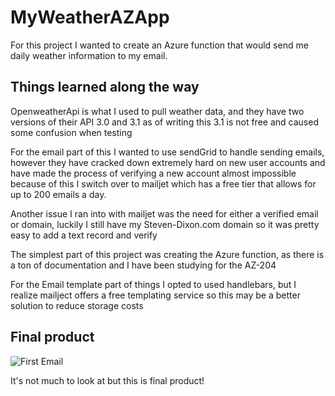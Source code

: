 
# MyWeatherAZApp
For this project I wanted to create an Azure function that would send me daily weather information to my email. 


## Things learned along the way

 OpenweatherApi is what I used to pull weather data, and they have two versions of their API 3.0 and 3.1 as of writing this 3.1 is not free and caused some confusion when testing 

 For the email part of this I wanted to use sendGrid to handle sending emails, however they have cracked down extremely hard on new user accounts and have made the process of verifying a new account almost impossible
 because of this I switch over to mailjet which has a free tier that allows for up to 200 emails a day. 

 Another issue I ran into with mailjet was the need for either a verified email or domain, luckily I still have my Steven-Dixon.com domain so it was pretty easy to add a text record and verify

 The simplest part of this project was creating the Azure function, as there is a ton of documentation and I have been studying for the AZ-204
 
 For the Email template part of things I opted to used handlebars, but I realize mailject offers a free templating service so this may be a better solution to reduce storage costs

 ## Final product

 ![First Email](https://drive.google.com/uc?id=1Hf5qmV3bdYgU8aoG5iWF9GvTDKNkJ7lT)
 
 It's not much to look at but this is final product!
